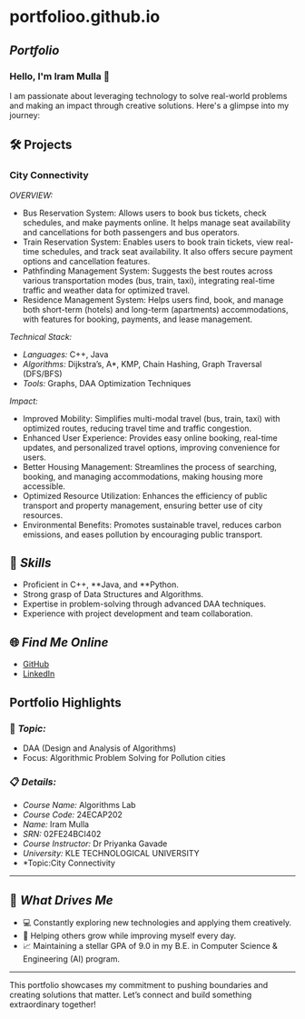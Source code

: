 # portfolioo.github.io
## *Portfolio*

### Hello, I'm Iram Mulla 👋

I am passionate about leveraging technology to solve real-world problems and making an impact through creative solutions. 
Here's a glimpse into my journey:  


## 🛠 Projects

### City Connectivity

*OVERVIEW:*  

- Bus Reservation System: Allows users to book bus tickets, check schedules, and make payments online. It helps manage seat availability and 
  cancellations for both passengers and bus 
  operators.
- Train Reservation System: Enables users to book train tickets, view real-time schedules, and track seat availability. It also offers secure 
  payment options and cancellation features.
- Pathfinding Management System: Suggests the best routes across various transportation modes (bus, train, taxi), integrating real-time traffic 
  and weather data for optimized travel.
- Residence Management System: Helps users find, book, and manage both short-term (hotels) and long-term (apartments) accommodations, with 
  features for booking, payments, and lease 
  management.

*Technical Stack:*  

- *Languages:* C++, Java  
- *Algorithms:* Dijkstra’s, A*, KMP, Chain Hashing, Graph Traversal (DFS/BFS)
- *Tools:* Graphs, DAA Optimization Techniques  

*Impact:*  

- Improved Mobility: Simplifies multi-modal travel (bus, train, taxi) with optimized routes, reducing travel time and traffic congestion.
- Enhanced User Experience: Provides easy online booking, real-time updates, and personalized travel options, improving convenience for users.
- Better Housing Management: Streamlines the process of searching, booking, and managing accommodations, making housing more accessible.
- Optimized Resource Utilization: Enhances the efficiency of public transport and property management, ensuring better use of city resources.
- Environmental Benefits: Promotes sustainable travel, reduces carbon emissions, and eases pollution by encouraging public transport.

## 🚀 *Skills*  

- Proficient in C++, **Java, and **Python.  
- Strong grasp of Data Structures and Algorithms.  
- Expertise in problem-solving through advanced DAA techniques.  
- Experience with project development and team collaboration.  


## 🌐 *Find Me Online*

- [GitHub](https://github.com/I-r-am/portfolioo.github.io)
- [LinkedIn](https://www.linkedin.com/in/iram-mulla-070194345utm_source=share&utm_campaign=share_via&utm_content=profile&utm_medium=android_app)

## Portfolio Highlights

### 🎯 *Topic:* 

- DAA (Design and Analysis of Algorithms)  
- Focus: Algorithmic Problem Solving for Pollution cities  

### 📋 *Details:*

- *Course Name:* Algorithms Lab 
- *Course Code:* 24ECAP202  
- *Name:* Iram Mulla 
- *SRN:* 02FE24BCI402  
- *Course Instructor:* Dr Priyanka Gavade  
- *University:* KLE TECHNOLOGICAL UNIVERSITY
- *Topic:City Connectivity

---

## 🎨 *What Drives Me*  
- 💻 Constantly exploring new technologies and applying them creatively.  
- 🤝 Helping others grow while improving myself every day.  
- 📈 Maintaining a stellar GPA of 9.0 in my B.E. in Computer Science & Engineering (AI) program.  

---

This portfolio showcases my commitment to pushing boundaries and creating solutions that matter. Let’s connect and build something extraordinary together!




